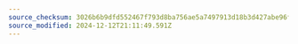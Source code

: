 ```yaml
---
source_checksum: 3026b6b9dfd552467f793d8ba756ae5a7497913d18b3d427abe96f996f5eeab3
source_modified: 2024-12-12T21:11:49.591Z
---
```


